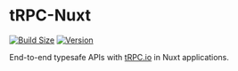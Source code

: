 # tRPC-Nuxt

[![Build Size](https://img.shields.io/bundlephobia/minzip/trpc-nuxt?label=bundle%20size&style=flat&colorA=000000&colorB=000000)](https://bundlephobia.com/result?p=trpc-nuxt)
[![Version](https://img.shields.io/npm/v/trpc-nuxt?style=flat&colorA=000000&colorB=000000)](https://www.npmjs.com/package/trpc-nuxt)

End-to-end typesafe APIs with [tRPC.io](https://trpc.io/) in Nuxt applications.
